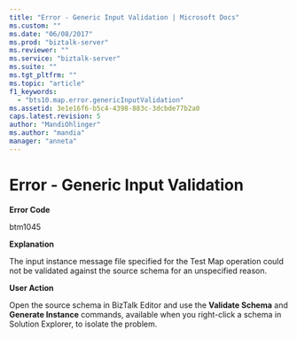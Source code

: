 ```yaml
---
title: "Error - Generic Input Validation | Microsoft Docs"
ms.custom: ""
ms.date: "06/08/2017"
ms.prod: "biztalk-server"
ms.reviewer: ""
ms.service: "biztalk-server"
ms.suite: ""
ms.tgt_pltfrm: ""
ms.topic: "article"
f1_keywords: 
  - "bts10.map.error.genericInputValidation"
ms.assetid: 3e1e16f6-b5c4-4398-883c-3dcbde77b2a0
caps.latest.revision: 5
author: "MandiOhlinger"
ms.author: "mandia"
manager: "anneta"
---
```

# Error - Generic Input Validation
**Error Code**  
  
 btm1045  
  
 **Explanation**  
  
 The input instance message file specified for the Test Map operation could not be validated against the source schema for an unspecified reason.  
  
 **User Action**  
  
 Open the source schema in BizTalk Editor and use the **Validate Schema** and **Generate Instance** commands, available when you right-click a schema in Solution Explorer, to isolate the problem.
